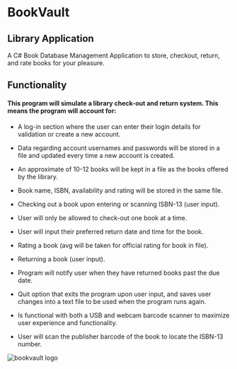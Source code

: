 # BookVault
## Library Application
A C# Book Database Management Application to store, checkout, return, and rate books for your pleasure.

 ## Functionality
 #### This program will simulate a library check-out and return system. This means the program will account for:
 * A log-in section where the user can enter their login details for validation or create a new account.
 * Data regarding account usernames and passwords will be stored in a file and updated every time a new account is created.
 * An approximate of 10-12 books will be kept in a file as the books offered by the library.
 * Book name, ISBN, availability and rating will be stored in the same file.
 * Checking out a book upon entering or scanning ISBN-13 (user input).
 * User will only be allowed to check-out one book at a time.
 * User will input their preferred return date and time for the book.

 * Rating a book (avg will be taken for official rating for book in file).
 * Returning a book (user input).
 * Program will notify user when they have returned books past the due date.
 * Quit option that exits the program upon user input, and saves user changes into a text file to be used when the program runs again.
 * Is functional with both a USB and webcam barcode scanner to maximize user experience and functionality.
 * User will scan the publisher barcode of the book to locate the ISBN-13 number.

![bookvault logo](https://github.com/user-attachments/assets/087650e5-01ff-43df-a930-e62d32df9422)

